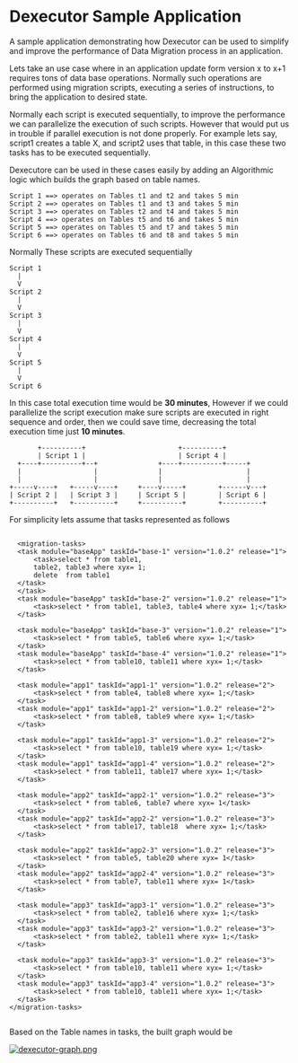 # Dexecutor Sample Application

A sample application demonstrating how Dexecutor can be used to simplify and improve the performance of Data Migration process in an application.


Lets take an use case where in an application update form version x to x+1 requires tons of data base operations. Normally such operations are performed using migration scripts, executing a series of instructions, to bring the application to desired state.

Normally each script is executed sequentially, to improve the performance we can parallelize the execution of such scripts. However that would put us in trouble if parallel execution is not done properly. For example lets say, script1 creates a table X, and script2 uses that table, in this case these two tasks has to be executed sequentially.

Dexecutore can be used in these cases easily by adding an Algorithmic logic which builds the graph based on table names. 

    Script 1 ==> operates on Tables t1 and t2 and takes 5 min
    Script 2 ==> operates on Tables t1 and t3 and takes 5 min
    Script 3 ==> operates on Tables t2 and t4 and takes 5 min
    Script 4 ==> operates on Tables t5 and t6 and takes 5 min
    Script 5 ==> operates on Tables t5 and t7 and takes 5 min
    Script 6 ==> operates on Tables t6 and t8 and takes 5 min

Normally These scripts are executed sequentially

    Script 1
      |
      V
    Script 2
      |
      V
    Script 3
      |
      V
    Script 4
      |
      V
    Script 5
      |
      V
    Script 6
     
In this case total execution time would be **30 minutes**, However if we could parallelize the script execution make sure scripts are executed in right sequence and order, then we could save time, decreasing the total execution time just **10 minutes**.



           +----------+                       +----------+
           | Script 1 |                       | Script 4 |
      +----+----------+--+               +----+----------+-----+
      |                  |               |                     |
      |                  |               |                     |
    +-----v----+   +-----v----+     +----v-----+        +------v---+
    | Script 2 |   | Script 3 |     | Script 5 |        | Script 6 |
    +----------+   +----------+     +----------+        +----------+


For simplicity lets assume that tasks represented as follows
  
  ```
  
    <migration-tasks>
	<task module="baseApp" taskId="base-1" version="1.0.2" release="1">
		<task>select * from table1, 
		table2, table3 where xyx= 1;
		delete  from table1
	</task>
	</task>
	<task module="baseApp" taskId="base-2" version="1.0.2" release="1">
		<task>select * from table1, table3, table4 where xyx= 1;</task>
	</task>

	<task module="baseApp" taskId="base-3" version="1.0.2" release="1">
		<task>select * from table5, table6 where xyx= 1;</task>
	</task>
	<task module="baseApp" taskId="base-4" version="1.0.2" release="1">
		<task>select * from table10, table11 where xyx= 1;</task>
	</task>

	<task module="app1" taskId="app1-1" version="1.0.2" release="2">
		<task>select * from table4, table8 where xyx= 1;</task>
	</task>
	<task module="app1" taskId="app1-2" version="1.0.2" release="2">
		<task>select * from table8, table9 where xyx= 1;</task>
	</task>

	<task module="app1" taskId="app1-3" version="1.0.2" release="2">
		<task>select * from table10, table19 where xyx= 1;</task>
	</task>
	<task module="app1" taskId="app1-4" version="1.0.2" release="2">
		<task>select * from table11, table17 where xyx= 1;</task>
	</task>

	<task module="app2" taskId="app2-1" version="1.0.2" release="3">
		<task>select * from table6, table7 where xyx= 1</task>
	</task>
	<task module="app2" taskId="app2-2" version="1.0.2" release="3">
		<task>select * from table17, table18  where xyx= 1;</task>
	</task>

	<task module="app2" taskId="app2-3" version="1.0.2" release="3">
		<task>select * from table5, table20 where xyx= 1</task>
	</task>
	<task module="app2" taskId="app2-4" version="1.0.2" release="3">
		<task>select * from table7, table11 where xyx= 1</task>
	</task>

	<task module="app3" taskId="app3-1" version="1.0.2" release="3">
		<task>select * from table2, table16 where xyx= 1;</task>
	</task>
	<task module="app3" taskId="app3-2" version="1.0.2" release="3">
		<task>select * from table2, table11 where xyx= 1;</task>
	</task>

	<task module="app3" taskId="app3-3" version="1.0.2" release="3">
		<task>select * from table10, table11 where xyx= 1;</task>
	</task>
	<task module="app3" taskId="app3-4" version="1.0.2" release="3">
		<task>select * from table10, table11 where xyx= 1;</task>
	</task>
</migration-tasks>
  
  
  ```  

Based on the Table names in tasks, the built graph would be

[![dexecutor-graph.png](https://s6.postimg.org/5vytnb28h/dexecutor_graph.png)](https://postimg.org/image/g618mjs3x/)

 
 
